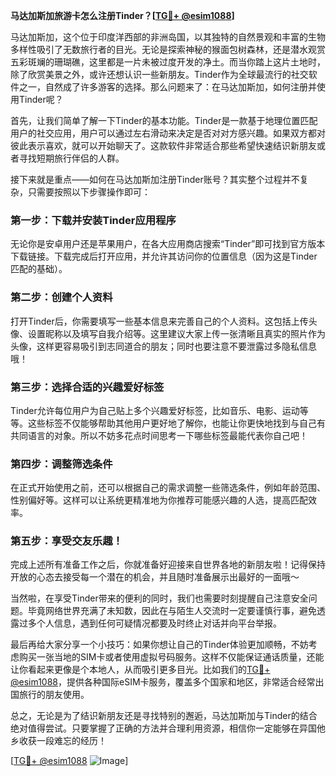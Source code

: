 **马达加斯加旅游卡怎么注册Tinder？[[TG💪+ @esim1088](https://t.me/s/esim1088)]**

马达加斯加，这个位于印度洋西部的非洲岛国，以其独特的自然景观和丰富的生物多样性吸引了无数旅行者的目光。无论是探索神秘的猴面包树森林，还是潜水观赏五彩斑斓的珊瑚礁，这里都是一片未被过度开发的净土。而当你踏上这片土地时，除了欣赏美景之外，或许还想认识一些新朋友。Tinder作为全球最流行的社交软件之一，自然成了许多游客的选择。那么问题来了：在马达加斯加，如何注册并使用Tinder呢？

首先，让我们简单了解一下Tinder的基本功能。Tinder是一款基于地理位置匹配用户的社交应用，用户可以通过左右滑动来决定是否对对方感兴趣。如果双方都对彼此表示喜欢，就可以开始聊天了。这款软件非常适合那些希望快速结识新朋友或者寻找短期旅行伴侣的人群。

接下来就是重点——如何在马达加斯加注册Tinder账号？其实整个过程并不复杂，只需要按照以下步骤操作即可：

### 第一步：下载并安装Tinder应用程序
无论你是安卓用户还是苹果用户，在各大应用商店搜索“Tinder”即可找到官方版本下载链接。下载完成后打开应用，并允许其访问你的位置信息（因为这是Tinder匹配的基础）。

### 第二步：创建个人资料
打开Tinder后，你需要填写一些基本信息来完善自己的个人资料。这包括上传头像、设置昵称以及填写自我介绍等。这里建议大家上传一张清晰且真实的照片作为头像，这样更容易吸引到志同道合的朋友；同时也要注意不要泄露过多隐私信息哦！

### 第三步：选择合适的兴趣爱好标签
Tinder允许每位用户为自己贴上多个兴趣爱好标签，比如音乐、电影、运动等等。这些标签不仅能够帮助其他用户更好地了解你，也能让你更快地找到与自己有共同语言的对象。所以不妨多花点时间思考一下哪些标签最能代表你自己吧！

### 第四步：调整筛选条件
在正式开始使用之前，还可以根据自己的需求调整一些筛选条件，例如年龄范围、性别偏好等。这样可以让系统更精准地为你推荐可能感兴趣的人选，提高匹配效率。

### 第五步：享受交友乐趣！
完成上述所有准备工作之后，你就准备好迎接来自世界各地的新朋友啦！记得保持开放的心态去接受每一个潜在的机会，并且随时准备展示出最好的一面哦～

当然啦，在享受Tinder带来的便利的同时，我们也需要时刻提醒自己注意安全问题。毕竟网络世界充满了未知数，因此在与陌生人交流时一定要谨慎行事，避免透露过多个人信息，遇到任何可疑情况都要及时终止对话并向平台举报。

最后再给大家分享一个小技巧：如果你想让自己的Tinder体验更加顺畅，不妨考虑购买一张当地的SIM卡或者使用虚拟号码服务。这样不仅能保证通话质量，还能让你看起来更像是个本地人，从而吸引更多目光。比如我们的[TG💪+ @esim1088](https://t.me/s/esim1088)，提供各种国际eSIM卡服务，覆盖多个国家和地区，非常适合经常出国旅行的朋友使用。

总之，无论是为了结识新朋友还是寻找特别的邂逅，马达加斯加与Tinder的结合绝对值得尝试。只要掌握了正确的方法并合理利用资源，相信你一定能够在异国他乡收获一段难忘的经历！

[[TG💪+ @esim1088](https://t.me/s/esim1088) ![Image](https://i.postimg.cc/4NQfJmqS/Snipaste-2025-05-13-00-14-12.png)]